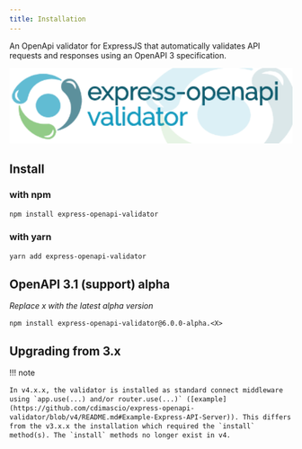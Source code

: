 ```yaml
---
title: Installation
---
```


An OpenApi validator for ExpressJS that automatically validates API requests and responses using an OpenAPI 3 specification.

<p align="center">
<img src="https://raw.githubusercontent.com/cdimascio/express-openapi-validator/master/assets/express-openapi-validator-logo-v2.png" width="600">
</p>


## Install

### with npm

```shell
npm install express-openapi-validator
```

### with yarn

```shell
yarn add express-openapi-validator
```

## OpenAPI 3.1 (support) alpha

_Replace x with the latest alpha version_

```shell
npm install express-openapi-validator@6.0.0-alpha.<X>
```

## Upgrading from 3.x

!!! note 


    In v4.x.x, the validator is installed as standard connect middleware using `app.use(...) and/or router.use(...)` ([example](https://github.com/cdimascio/express-openapi-validator/blob/v4/README.md#Example-Express-API-Server)). This differs from the v3.x.x the installation which required the `install` method(s). The `install` methods no longer exist in v4.
